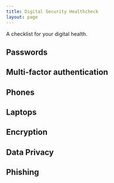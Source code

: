 ```yaml
---
title: Digital Security Healthcheck
layout: page
---
```


A checklist for your digital health.

## Passwords

## Multi-factor authentication

## Phones

## Laptops

## Encryption

## Data Privacy

## Phishing
